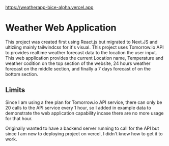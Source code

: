 https://weatherapp-bice-alpha.vercel.app

# Weather Web Application 

This project was created first using React.js but migrated to Next.JS and ultiziing mainly tailwindcss for it's visual. This project uses Tomorrow.io API to provides realtime weather forecast data to the location the user input. This web application provides the current Location name, Temperature and weather codition on the top section of the website, 24 hours weather forecast on the middle section, and finally a 7 days forecast of on the bottom section.

## Limits

Since I am using a free plan for Tomorrow.io API service, there can only be 20 calls to the API service every 1 hour, so I added in example data to demonstrate the web application capability incase there are no more usage for that hour. 

Originally wanted to have a backend server running to call for the API but since I am new to deploying project on vercel, I didn't know how to get it to work.
